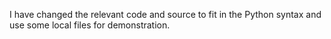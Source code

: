 I have changed the relevant code and source to fit in the Python syntax and use some local files for demonstration.
